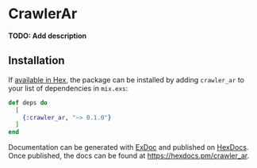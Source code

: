 # CrawlerAr

**TODO: Add description**

## Installation

If [available in Hex](https://hex.pm/docs/publish), the package can be installed
by adding `crawler_ar` to your list of dependencies in `mix.exs`:

```elixir
def deps do
  [
    {:crawler_ar, "~> 0.1.0"}
  ]
end
```

Documentation can be generated with [ExDoc](https://github.com/elixir-lang/ex_doc)
and published on [HexDocs](https://hexdocs.pm). Once published, the docs can
be found at <https://hexdocs.pm/crawler_ar>.

